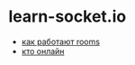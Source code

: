 # learn-socket.io
- [как работают rooms](https://habrahabr.ru/post/243791/)
- [кто онлайн](https://habrahabr.ru/post/143162/)
